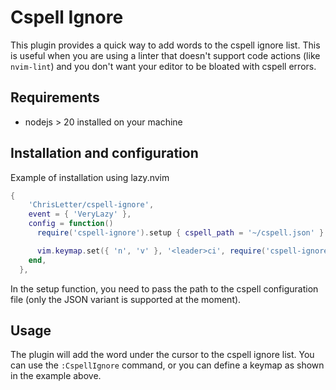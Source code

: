 # Cspell Ignore

This plugin provides a quick way to add words to the cspell ignore list. This is useful when you are using a linter that doesn't support code actions (like `nvim-lint`) and you don't want your editor to be bloated with cspell errors.

## Requirements

- nodejs > 20 installed on your machine

## Installation and configuration

Example of installation using lazy.nvim

```lua
{
    'ChrisLetter/cspell-ignore',
    event = { 'VeryLazy' },
    config = function()
      require('cspell-ignore').setup { cspell_path = '~/cspell.json' }

      vim.keymap.set({ 'n', 'v' }, '<leader>ci', require('cspell-ignore').ignore, { desc = '[C]spell [I]gnore' })
    end,
  },
```

In the setup function, you need to pass the path to the cspell configuration file (only the JSON variant is supported at the moment).

## Usage

The plugin will add the word under the cursor to the cspell ignore list. You can use the `:CspellIgnore` command, or you can define a keymap as shown in the example above.

